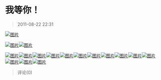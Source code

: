 # 我等你！

> 2011-08-22 22:31

[![图片](http://ddns.4a1801.life:5244/d/NAS/Qzone_wyf/Blogs/images/CB7033B8)](http://ddns.4a1801.life:5244/d/NAS/Qzone_wyf/Blogs/images/CB7033B8)­

[![图片](http://ddns.4a1801.life:5244/d/NAS/Qzone_wyf/Blogs/images/BDD30392)](http://ddns.4a1801.life:5244/d/NAS/Qzone_wyf/Blogs/images/BDD30392)[![图片](http://ddns.4a1801.life:5244/d/NAS/Qzone_wyf/Blogs/images/B2B11965)](http://ddns.4a1801.life:5244/d/NAS/Qzone_wyf/Blogs/images/B2B11965)­

[![图片](http://ddns.4a1801.life:5244/d/NAS/Qzone_wyf/Blogs/images/294ABA4F)](http://ddns.4a1801.life:5244/d/NAS/Qzone_wyf/Blogs/images/294ABA4F)[![图片](http://ddns.4a1801.life:5244/d/NAS/Qzone_wyf/Blogs/images/CFC47A7E)](http://ddns.4a1801.life:5244/d/NAS/Qzone_wyf/Blogs/images/CFC47A7E)[![图片](http://ddns.4a1801.life:5244/d/NAS/Qzone_wyf/Blogs/images/021216D2)](http://ddns.4a1801.life:5244/d/NAS/Qzone_wyf/Blogs/images/021216D2)[![图片](http://ddns.4a1801.life:5244/d/NAS/Qzone_wyf/Blogs/images/945020B2)](http://ddns.4a1801.life:5244/d/NAS/Qzone_wyf/Blogs/images/945020B2)[![图片](http://ddns.4a1801.life:5244/d/NAS/Qzone_wyf/Blogs/images/3FE7E8D8)](http://ddns.4a1801.life:5244/d/NAS/Qzone_wyf/Blogs/images/3FE7E8D8)[![图片](http://ddns.4a1801.life:5244/d/NAS/Qzone_wyf/Blogs/images/1A5C0340)](http://ddns.4a1801.life:5244/d/NAS/Qzone_wyf/Blogs/images/1A5C0340)[![图片](http://ddns.4a1801.life:5244/d/NAS/Qzone_wyf/Blogs/images/364187D1)](http://ddns.4a1801.life:5244/d/NAS/Qzone_wyf/Blogs/images/364187D1)[![图片](http://ddns.4a1801.life:5244/d/NAS/Qzone_wyf/Blogs/images/DD5BE46F)](http://ddns.4a1801.life:5244/d/NAS/Qzone_wyf/Blogs/images/DD5BE46F)[![图片](http://ddns.4a1801.life:5244/d/NAS/Qzone_wyf/Blogs/images/5C94E7FD)](http://ddns.4a1801.life:5244/d/NAS/Qzone_wyf/Blogs/images/5C94E7FD)[![图片](http://ddns.4a1801.life:5244/d/NAS/Qzone_wyf/Blogs/images/87D3ADE3)](http://ddns.4a1801.life:5244/d/NAS/Qzone_wyf/Blogs/images/87D3ADE3)[![图片](http://ddns.4a1801.life:5244/d/NAS/Qzone_wyf/Blogs/images/94E3A4B5)](http://ddns.4a1801.life:5244/d/NAS/Qzone_wyf/Blogs/images/94E3A4B5)[![图片](http://ddns.4a1801.life:5244/d/NAS/Qzone_wyf/Blogs/images/B8C56771)](http://ddns.4a1801.life:5244/d/NAS/Qzone_wyf/Blogs/images/B8C56771)[![图片](http://ddns.4a1801.life:5244/d/NAS/Qzone_wyf/Blogs/images/EFDE53A2)](http://ddns.4a1801.life:5244/d/NAS/Qzone_wyf/Blogs/images/EFDE53A2)[![图片](http://ddns.4a1801.life:5244/d/NAS/Qzone_wyf/Blogs/images/FEAAADE4)](http://ddns.4a1801.life:5244/d/NAS/Qzone_wyf/Blogs/images/FEAAADE4)   ­

> 评论(0)
